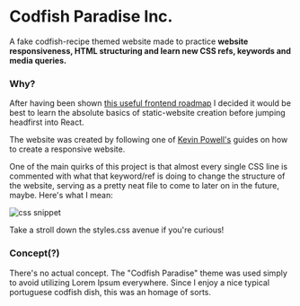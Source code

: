 # Codfish Paradise Inc.

A fake codfish-recipe themed website made to practice **website responsiveness, HTML structuring and learn new CSS refs, keywords and media queries.**

### Why?

After having been shown [this useful frontend roadmap](https://roadmap.sh/frontend) I decided it would be best to learn the absolute basics of static-website creation before jumping headfirst into React.

The website was created by following one of [Kevin Powell's](https://www.youtube.com/kepowob/playlists) guides on how to create a responsive website.

One of the main quirks of this project is that almost every single CSS line is commented with what that keyword/ref is doing to change the structure of the website, serving as a pretty neat file to come to later on in the future, maybe. Here's what I mean:

![css snippet](https://i.ibb.co/KGpfZ8Z/Screenshot-from-2020-09-29-18-00-46.jpg)

Take a stroll down the styles.css avenue if you're curious!

### Concept(?)

There's no actual concept. The "Codfish Paradise" theme was used simply to avoid utilizing Lorem Ipsum everywhere. Since I enjoy a nice typical portuguese codfish dish, this was an homage of sorts.
